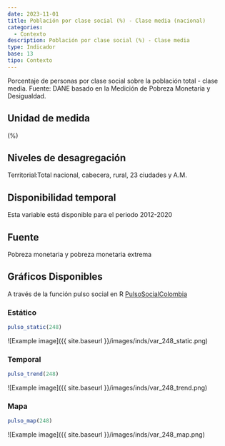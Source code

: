 ```yaml
---
date: 2023-11-01
title: Población por clase social (%) - Clase media (nacional)
categories:
  - Contexto
description: Población por clase social (%) - Clase media
type: Indicador
base: 13
tipo: Contexto
--- 
```


Porcentaje de personas por clase social sobre la población total - clase media.
Fuente: DANE basado en la Medición de Pobreza Monetaria y Desigualdad.

## Unidad de medida
(%)

## Niveles de desagregación
Territorial:Total nacional, cabecera, rural, 23 ciudades y A.M.

## Disponibilidad temporal
Esta variable está disponible para el periodo 2012-2020

## Fuente
Pobreza monetaria y pobreza monetaria extrema

## Gráficos Disponibles

A través de la función pulso social en R [PulsoSocialColombia](https://github.com/pulsosocialcolombia/PulsoSocialColombia)

### Estático

``` R
pulso_static(248)
```

![Example image]({{ site.baseurl }}/images/inds/var_248_static.png)

### Temporal

``` R
pulso_trend(248)
```

![Example image]({{ site.baseurl }}/images/inds/var_248_trend.png)

### Mapa

``` R
pulso_map(248)
```

![Example image]({{ site.baseurl }}/images/inds/var_248_map.png)